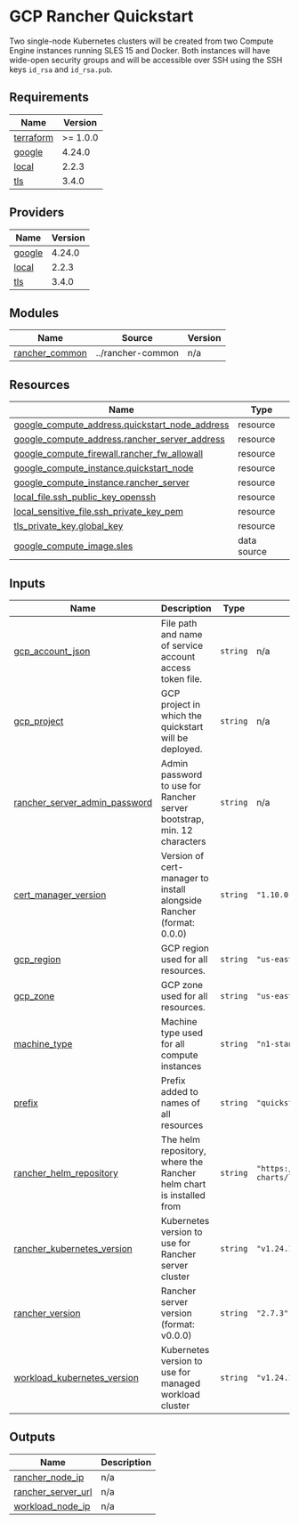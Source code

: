 # GCP Rancher Quickstart

Two single-node Kubernetes clusters will be created from two Compute Engine instances running SLES 15 and Docker.
Both instances will have wide-open security groups and will be accessible over SSH using the SSH keys
`id_rsa` and `id_rsa.pub`.

<!-- BEGIN_TF_DOCS -->
## Requirements

| Name | Version |
|------|---------|
| <a name="requirement_terraform"></a> [terraform](#requirement\_terraform) | >= 1.0.0 |
| <a name="requirement_google"></a> [google](#requirement\_google) | 4.24.0 |
| <a name="requirement_local"></a> [local](#requirement\_local) | 2.2.3 |
| <a name="requirement_tls"></a> [tls](#requirement\_tls) | 3.4.0 |

## Providers

| Name | Version |
|------|---------|
| <a name="provider_google"></a> [google](#provider\_google) | 4.24.0 |
| <a name="provider_local"></a> [local](#provider\_local) | 2.2.3 |
| <a name="provider_tls"></a> [tls](#provider\_tls) | 3.4.0 |

## Modules

| Name | Source | Version |
|------|--------|---------|
| <a name="module_rancher_common"></a> [rancher\_common](#module\_rancher\_common) | ../rancher-common | n/a |

## Resources

| Name | Type |
|------|------|
| [google_compute_address.quickstart_node_address](https://registry.terraform.io/providers/hashicorp/google/4.24.0/docs/resources/compute_address) | resource |
| [google_compute_address.rancher_server_address](https://registry.terraform.io/providers/hashicorp/google/4.24.0/docs/resources/compute_address) | resource |
| [google_compute_firewall.rancher_fw_allowall](https://registry.terraform.io/providers/hashicorp/google/4.24.0/docs/resources/compute_firewall) | resource |
| [google_compute_instance.quickstart_node](https://registry.terraform.io/providers/hashicorp/google/4.24.0/docs/resources/compute_instance) | resource |
| [google_compute_instance.rancher_server](https://registry.terraform.io/providers/hashicorp/google/4.24.0/docs/resources/compute_instance) | resource |
| [local_file.ssh_public_key_openssh](https://registry.terraform.io/providers/hashicorp/local/2.2.3/docs/resources/file) | resource |
| [local_sensitive_file.ssh_private_key_pem](https://registry.terraform.io/providers/hashicorp/local/2.2.3/docs/resources/sensitive_file) | resource |
| [tls_private_key.global_key](https://registry.terraform.io/providers/hashicorp/tls/3.4.0/docs/resources/private_key) | resource |
| [google_compute_image.sles](https://registry.terraform.io/providers/hashicorp/google/4.24.0/docs/data-sources/compute_image) | data source |

## Inputs

| Name | Description | Type | Default | Required |
|------|-------------|------|---------|:--------:|
| <a name="input_gcp_account_json"></a> [gcp\_account\_json](#input\_gcp\_account\_json) | File path and name of service account access token file. | `string` | n/a | yes |
| <a name="input_gcp_project"></a> [gcp\_project](#input\_gcp\_project) | GCP project in which the quickstart will be deployed. | `string` | n/a | yes |
| <a name="input_rancher_server_admin_password"></a> [rancher\_server\_admin\_password](#input\_rancher\_server\_admin\_password) | Admin password to use for Rancher server bootstrap, min. 12 characters | `string` | n/a | yes |
| <a name="input_cert_manager_version"></a> [cert\_manager\_version](#input\_cert\_manager\_version) | Version of cert-manager to install alongside Rancher (format: 0.0.0) | `string` | `"1.10.0"` | no |
| <a name="input_gcp_region"></a> [gcp\_region](#input\_gcp\_region) | GCP region used for all resources. | `string` | `"us-east4"` | no |
| <a name="input_gcp_zone"></a> [gcp\_zone](#input\_gcp\_zone) | GCP zone used for all resources. | `string` | `"us-east4-a"` | no |
| <a name="input_machine_type"></a> [machine\_type](#input\_machine\_type) | Machine type used for all compute instances | `string` | `"n1-standard-2"` | no |
| <a name="input_prefix"></a> [prefix](#input\_prefix) | Prefix added to names of all resources | `string` | `"quickstart"` | no |
| <a name="input_rancher_helm_repository"></a> [rancher\_helm\_repository](#input\_rancher\_helm\_repository) | The helm repository, where the Rancher helm chart is installed from | `string` | `"https://releases.rancher.com/server-charts/latest"` | no |
| <a name="input_rancher_kubernetes_version"></a> [rancher\_kubernetes\_version](#input\_rancher\_kubernetes\_version) | Kubernetes version to use for Rancher server cluster | `string` | `"v1.24.13+k3s1"` | no |
| <a name="input_rancher_version"></a> [rancher\_version](#input\_rancher\_version) | Rancher server version (format: v0.0.0) | `string` | `"2.7.3"` | no |
| <a name="input_workload_kubernetes_version"></a> [workload\_kubernetes\_version](#input\_workload\_kubernetes\_version) | Kubernetes version to use for managed workload cluster | `string` | `"v1.24.13+rke2r1"` | no |

## Outputs

| Name | Description |
|------|-------------|
| <a name="output_rancher_node_ip"></a> [rancher\_node\_ip](#output\_rancher\_node\_ip) | n/a |
| <a name="output_rancher_server_url"></a> [rancher\_server\_url](#output\_rancher\_server\_url) | n/a |
| <a name="output_workload_node_ip"></a> [workload\_node\_ip](#output\_workload\_node\_ip) | n/a |
<!-- END_TF_DOCS -->
